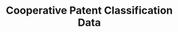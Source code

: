 ---
bigquery: https://console.cloud.google.com/bigquery?p=patents-public-data&d=cpc&page=dataset
citation: '“Cooperative Patent Classification” by the EPO and USPTO, for public use. '
contributors: EPO, USPTO
cost: None
description: Cooperative Patent Classification Data contains the scheme and definitions
  of the Cooperative Patent Classification system for classifying patent documents.
  The CPC is the result of a partnership between the EPO and the USPTO in their joint
  effort to develop a common, internationally compatible classification system for
  technical documents, in particular patent publications, which will be used by both
  offices in the patent granting process
documentation: https://www.cooperativepatentclassification.org/cpcSchemeAndDefinitions
last_edit: Mon, 04 Apr 2022 19:07:06 GMT
location: https://www.cooperativepatentclassification.org/index
maintained_by: USPTO, EPO
schema_fields: '[''breakdown_code'', ''title_part'', ''ipcConcordant'', ''informative_references'',
  ''notAllocatable'', ''titleFull'', ''synonyms'', ''additional_only'', ''applicationReferences'',
  ''children'', ''ipc_concordant'', ''dateRevised'', ''glossary'', ''residualReferences'',
  ''breakdownCode'', ''symbol'', ''level'', ''parents'', ''titlePart'', ''not_allocatable'',
  ''definition'', ''status'', ''title_full'', ''sizeCache'', ''residual_references'',
  ''date_revised'', ''application_references'', ''limitingReferences'', ''informativeReferences'',
  ''limiting_references'', ''childGroups'', ''child_groups'']'
shortname: cooperative_patent_classification
tags:
- patents
- science
title: Cooperative Patent Classification Data
uuid: 984374a7-16e9-4b35-9445-458daceb01bf
---
